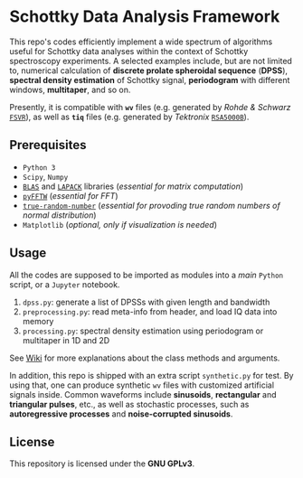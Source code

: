 # Schottky Data Analysis Framework
This repo's codes efficiently implement a wide spectrum of algorithms useful for Schottky data analyses within the context of Schottky spectroscopy experiments.
A selected examples include, but are not limited to, numerical calculation of **discrete prolate spheroidal sequence** (**DPSS**), **spectral density estimation** of Schottky signal, **periodogram** with different windows, **multitaper**, and so on.

Presently, it is compatible with **`wv`** files (e.g. generated by _Rohde & Schwarz_ [`FSVR`](https://www.rohde-schwarz.com/product/fsvr-productstartpage_63493-11047.html)), as well as **`tiq`** files (e.g. generated by _Tektronix_ [`RSA5000B`](https://www.tek.com/spectrum-analyzer/rsa5000)).

## Prerequisites
 - `Python 3`
 - `Scipy`, `Numpy`
 - [`BLAS`](http://www.netlib.org/blas/) and [`LAPACK`](http://www.netlib.org/lapack/) libraries (_essential for matrix computation_)
 - [`pyFFTW`](https://hgomersall.github.io/pyFFTW/) (_essential for FFT_)
 - [`true-random-number`](https://github.com/nerdull/true-random-number) (_essential for provoding true random numbers of normal distribution_)
 - `Matplotlib` (_optional, only if visualization is needed_)

## Usage
All the codes are supposed to be imported as modules into a _main_ `Python` script, or a `Jupyter` notebook.
 1. `dpss.py`: generate a list of DPSSs with given length and bandwidth
 2. `preprocessing.py`: read meta-info from header, and load IQ data into memory
 3. `processing.py`: spectral density estimation using periodogram or multitaper in 1D and 2D

See [Wiki](https://github.com/SchottkySpectroscopyIMP/data-analysis/wiki) for more explanations about the class methods and arguments.

In addition, this repo is shipped with an extra script `synthetic.py` for test.
By using that, one can produce synthetic `wv` files with customized artificial signals inside.
Common waveforms include **sinusoids**, **rectangular** and **triangular pulses**, etc., as well as stochastic processes, such as **autoregressive processes** and **noise-corrupted sinusoids**. 

## License
This repository is licensed under the **GNU GPLv3**.

